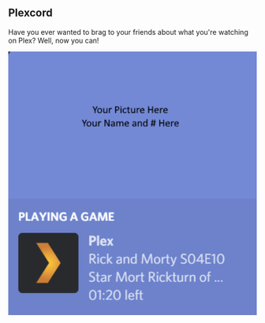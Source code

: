 ## Plexcord

Have you ever wanted to brag to your friends about what you're watching on Plex? Well, now you can!

<p align="center">
 <img src="./resources/sidebar.png" width="700px" />
</p>